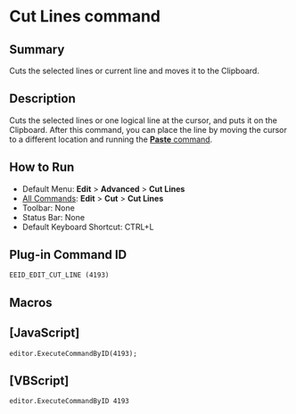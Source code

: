 # Cut Lines command

## Summary

Cuts the selected lines or current line and moves it to the Clipboard.

## Description

Cuts the selected lines or one logical line at the cursor, and puts it on the Clipboard. After
this command, you can place the line by moving the cursor to a different location and running the [**Paste** command](edit_paste).

## How to Run

- Default Menu: **Edit** \> **Advanced** \> **Cut Lines**
- [All Commands](../tools/all_commands): **Edit** \> **Cut** \> **Cut Lines**
- Toolbar: None
- Status Bar: None
- Default Keyboard Shortcut: CTRL+L

## Plug-in Command ID

```
EEID_EDIT_CUT_LINE (4193)```

## Macros

## \[JavaScript\]

```
editor.ExecuteCommandByID(4193);
```

## \[VBScript\]

```
editor.ExecuteCommandByID 4193
```
